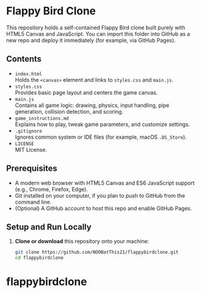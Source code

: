 # Flappy Bird Clone

This repository holds a self-contained Flappy Bird clone built purely with HTML5 Canvas and JavaScript. You can import this folder into GitHub as a new repo and deploy it immediately (for example, via GitHub Pages).

## Contents

- `index.html`  
  Holds the `<canvas>` element and links to `styles.css` and `main.js`.
- `styles.css`  
  Provides basic page layout and centers the game canvas.
- `main.js`  
  Contains all game logic: drawing, physics, input handling, pipe generation, collision detection, and scoring.
- `game_instructions.md`  
  Explains how to play, tweak game parameters, and customize settings.
- `.gitignore`  
  Ignores common system or IDE files (for example, macOS `.DS_Store`).
- `LICENSE`  
  MIT License.

## Prerequisites

- A modern web browser with HTML5 Canvas and ES6 JavaScript support (e.g., Chrome, Firefox, Edge).
- Git installed on your computer, if you plan to push to GitHub from the command line.
- (Optional) A GitHub account to host this repo and enable GitHub Pages.

## Setup and Run Locally

1. **Clone or download** this repository onto your machine:
   ```bash
   git clone https://github.com/NOOBatThis21/flappybirdclone.git
   cd flappybirdclone
# flappybirdclone
